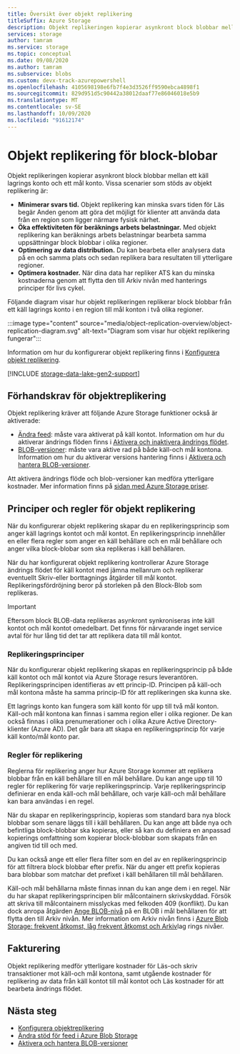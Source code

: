 ```yaml
---
title: Översikt över objekt replikering
titleSuffix: Azure Storage
description: Objekt replikeringen kopierar asynkront block blobbar mellan ett käll lagrings konto och ett mål konto. Använd objekt replikering för att minimera svars tiden för Läs begär Anden, för att öka effektiviteten för beräknings arbets belastningar, optimera data distribution och minimera kostnaderna.
services: storage
author: tamram
ms.service: storage
ms.topic: conceptual
ms.date: 09/08/2020
ms.author: tamram
ms.subservice: blobs
ms.custom: devx-track-azurepowershell
ms.openlocfilehash: 4105698198e6fb7f4e3d3526ff9590ebca4898f1
ms.sourcegitcommit: 829d951d5c90442a38012daaf77e86046018e5b9
ms.translationtype: MT
ms.contentlocale: sv-SE
ms.lasthandoff: 10/09/2020
ms.locfileid: "91612174"
---
```

# <a name="object-replication-for-block-blobs"></a>Objekt replikering för block-blobar

Objekt replikeringen kopierar asynkront block blobbar mellan ett käll lagrings konto och ett mål konto. Vissa scenarier som stöds av objekt replikering är:

- **Minimerar svars tid.** Objekt replikering kan minska svars tiden för Läs begär Anden genom att göra det möjligt för klienter att använda data från en region som ligger närmare fysisk närhet.
- **Öka effektiviteten för beräknings arbets belastningar.** Med objekt replikering kan beräknings arbets belastningar bearbeta samma uppsättningar block blobbar i olika regioner.
- **Optimering av data distribution.** Du kan bearbeta eller analysera data på en och samma plats och sedan replikera bara resultaten till ytterligare regioner.
- **Optimera kostnader.** När dina data har repliker ATS kan du minska kostnaderna genom att flytta den till Arkiv nivån med hanterings principer för livs cykel.

Följande diagram visar hur objekt replikeringen replikerar block blobbar från ett käll lagrings konto i en region till mål konton i två olika regioner.

:::image type="content" source="media/object-replication-overview/object-replication-diagram.svg" alt-text="Diagram som visar hur objekt replikering fungerar":::

Information om hur du konfigurerar objekt replikering finns i [Konfigurera objekt replikering](object-replication-configure.md).

[!INCLUDE [storage-data-lake-gen2-support](../../../includes/storage-data-lake-gen2-support.md)]

## <a name="prerequisites-for-object-replication"></a>Förhandskrav för objektreplikering

Objekt replikering kräver att följande Azure Storage funktioner också är aktiverade:

- [Ändra feed](storage-blob-change-feed.md): måste vara aktiverat på käll kontot. Information om hur du aktiverar ändrings flöden finns i [Aktivera och inaktivera ändrings flödet](storage-blob-change-feed.md#enable-and-disable-the-change-feed).
- [BLOB-versioner](versioning-overview.md): måste vara aktive rad på både käll-och mål kontona. Information om hur du aktiverar versions hantering finns i [Aktivera och hantera BLOB-versioner](versioning-enable.md).

Att aktivera ändrings flöde och blob-versioner kan medföra ytterligare kostnader. Mer information finns på [sidan med Azure Storage priser](https://azure.microsoft.com/pricing/details/storage/).

## <a name="object-replication-policies-and-rules"></a>Principer och regler för objekt replikering

När du konfigurerar objekt replikering skapar du en replikeringsprincip som anger käll lagrings kontot och mål kontot. En replikeringsprincip innehåller en eller flera regler som anger en käll behållare och en mål behållare och anger vilka block-blobar som ska replikeras i käll behållaren.

När du har konfigurerat objekt replikering kontrollerar Azure Storage ändrings flödet för käll kontot med jämna mellanrum och replikerar eventuellt Skriv-eller borttagnings åtgärder till mål kontot. Replikeringsfördröjning beror på storleken på den Block-Blob som replikeras.

> [!IMPORTANT]
> Eftersom block BLOB-data replikeras asynkront synkroniseras inte käll kontot och mål kontot omedelbart. Det finns för närvarande inget service avtal för hur lång tid det tar att replikera data till mål kontot.

### <a name="replication-policies"></a>Replikeringsprinciper

När du konfigurerar objekt replikering skapas en replikeringsprincip på både käll kontot och mål kontot via Azure Storage resurs leverantören. Replikeringsprincipen identifieras av ett princip-ID. Principen på käll-och mål kontona måste ha samma princip-ID för att replikeringen ska kunna ske.

Ett lagrings konto kan fungera som käll konto för upp till två mål konton. Käll-och mål kontona kan finnas i samma region eller i olika regioner. De kan också finnas i olika prenumerationer och i olika Azure Active Directory-klienter (Azure AD). Det går bara att skapa en replikeringsprincip för varje käll konto/mål konto par.

### <a name="replication-rules"></a>Regler för replikering

Reglerna för replikering anger hur Azure Storage kommer att replikera blobbar från en käll behållare till en mål behållare. Du kan ange upp till 10 regler för replikering för varje replikeringsprincip. Varje replikeringsprincip definierar en enda käll-och mål behållare, och varje käll-och mål behållare kan bara användas i en regel.

När du skapar en replikeringsprincip, kopieras som standard bara nya block blobbar som senare läggs till i käll behållaren. Du kan ange att både nya och befintliga block-blobbar ska kopieras, eller så kan du definiera en anpassad kopierings omfattning som kopierar block-blobbar som skapats från en angiven tid till och med.

Du kan också ange ett eller flera filter som en del av en replikeringsprincip för att filtrera block blobbar efter prefix. När du anger ett prefix kopieras bara blobbar som matchar det prefixet i käll behållaren till mål behållaren.

Käll-och mål behållarna måste finnas innan du kan ange dem i en regel. När du har skapat replikeringsprincipen blir målcontainern skrivskyddad. Försök att skriva till målcontainern misslyckas med felkoden 409 (konflikt). Du kan dock anropa åtgärden [Ange BLOB-nivå](/rest/api/storageservices/set-blob-tier) på en BLOB i mål behållaren för att flytta den till Arkiv nivån. Mer information om Arkiv nivån finns i [Azure Blob Storage: frekvent åtkomst, låg frekvent åtkomst och Arkiv](storage-blob-storage-tiers.md#archive-access-tier)lag rings nivåer.

## <a name="billing"></a>Fakturering

Objekt replikering medför ytterligare kostnader för Läs-och skriv transaktioner mot käll-och mål kontona, samt utgående kostnader för replikering av data från käll kontot till mål kontot och Läs kostnader för att bearbeta ändrings flödet.

## <a name="next-steps"></a>Nästa steg

- [Konfigurera objektreplikering](object-replication-configure.md)
- [Ändra stöd för feed i Azure Blob Storage](storage-blob-change-feed.md)
- [Aktivera och hantera BLOB-versioner](versioning-enable.md)
